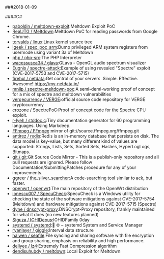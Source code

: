 ###2018-01-09

####C#
* [paboldin / meltdown-exploit](https://github.com/paboldin/meltdown-exploit):Meltdown Exploit PoC
* [RealJTG / Meltdown](https://github.com/RealJTG/Meltdown):Meltdown PoC for reading passwords from Google Chrome.
* [torvalds / linux](https://github.com/torvalds/linux):Linux kernel source tree
* [lgeek / spec_poc_arm](https://github.com/lgeek/spec_poc_arm):Dump privileged ARM system registers from usermode using variant 3a of Meltdown
* [php / php-src](https://github.com/php/php-src):The PHP Interpreter
* [wacossusca34 / glava](https://github.com/wacossusca34/glava):GLava - OpenGL audio spectrum visualizer
* [Eugnis / spectre-attack](https://github.com/Eugnis/spectre-attack):Example of using revealed "Spectre" exploit (CVE-2017-5753 and CVE-2017-5715)
* [firehol / netdata](https://github.com/firehol/netdata):Get control of your servers. Simple. Effective. Awesome! https://my-netdata.io/
* [mniip / spectre-meltdown-poc](https://github.com/mniip/spectre-meltdown-poc):A semi-demi-working proof of concept for a mix of spectre and meltdown vulnerabilities
* [vergecurrency / VERGE](https://github.com/vergecurrency/VERGE):official source code repository for VERGE cryptocurrency
* [crozone / SpectrePoC](https://github.com/crozone/SpectrePoC):Proof of concept code for the Spectre CPU exploit.
* [r-lyeh / stddoc.c](https://github.com/r-lyeh/stddoc.c):Tiny documentation generator for 60 programming languages. Using Markdeep.
* [FFmpeg / FFmpeg](https://github.com/FFmpeg/FFmpeg):mirror of git://source.ffmpeg.org/ffmpeg.git
* [antirez / redis](https://github.com/antirez/redis):Redis is an in-memory database that persists on disk. The data model is key-value, but many different kind of values are supported: Strings, Lists, Sets, Sorted Sets, Hashes, HyperLogLogs, Bitmaps.
* [git / git](https://github.com/git/git):Git Source Code Mirror - This is a publish-only repository and all pull requests are ignored. Please follow Documentation/SubmittingPatches procedure for any of your improvements.
* [ggreer / the_silver_searcher](https://github.com/ggreer/the_silver_searcher):A code-searching tool similar to ack, but faster.
* [openwrt / openwrt](https://github.com/openwrt/openwrt):The main repository of the OpenWrt distribution
* [ionescu007 / SpecuCheck](https://github.com/ionescu007/SpecuCheck):SpecuCheck is a Windows utility for checking the state of the software mitigations against CVE-2017-5754 (Meltdown) and hardware mitigations against CVE-2017-5715 (Spectre)
* [dyne / dnscrypt-proxy](https://github.com/dyne/dnscrypt-proxy):DNSCrypt-Proxy repository, frankly maintained for what it does (no new features planned)
* [Siguza / IOHIDeous](https://github.com/Siguza/IOHIDeous):IOHIDFamily 0day
* [systemd / systemd](https://github.com/systemd/systemd):🐧 ⚙️ – systemd System and Service Manager
* [ryanlayer / giggle](https://github.com/ryanlayer/giggle):Interval data structure
* [haiwen / seafile](https://github.com/haiwen/seafile):File syncing and sharing software with file encryption and group sharing, emphasis on reliability and high performance.
* [deliyee / lz4](https://github.com/deliyee/lz4):Extremely Fast Compression algorithm
* [dendisuhubdy / meltdown](https://github.com/dendisuhubdy/meltdown):Local Exploit for Meltdown
